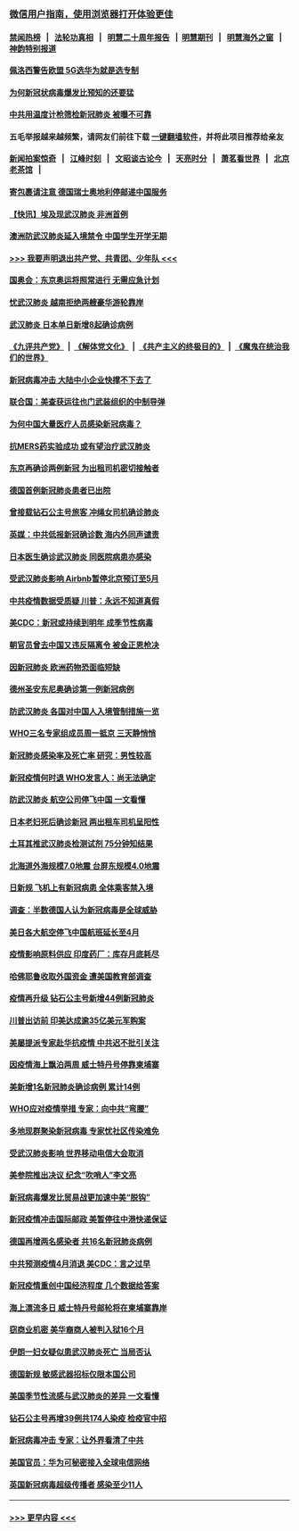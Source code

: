 ### [微信用户指南，使用浏览器打开体验更佳](https://github.com/gfw-breaker/banned-news1/blob/master/indexes/wechat-guide.md?t=0)
#### [禁闻热榜](热点新闻.md?t=0)  &nbsp;&nbsp;|&nbsp;&nbsp; [法轮功真相](https://github.com/gfw-breaker/truth/blob/master/README.md?t=0) &nbsp;&nbsp;|&nbsp;&nbsp; [明慧二十周年报告](https://github.com/gfw-breaker/mh-reports/blob/master/README.md?t=0) &nbsp;&nbsp;|&nbsp;&nbsp;[明慧期刊](https://github.com/gfw-breaker/mh-qikan) &nbsp;&nbsp;|&nbsp;&nbsp; [明慧海外之窗](https://github.com/gfw-breaker/mh-news/blob/master/README.md?t=0) &nbsp;&nbsp;|&nbsp;&nbsp; [神韵特别报道](https://github.com/gfw-breaker/mh-news/blob/master/shenyun.md?t=0)
#### [佩洛西警告欧盟 5G选华为就是选专制](../pages/nsc418/n11869898.md?t=02150644) 
#### [为何新冠状病毒爆发比预知的还要猛](../pages/nsc418/n11869828.md?t=02150644) 
#### [中共用温度计枪筛检新冠肺炎 被曝不可靠](../pages/nsc418/n11869707.md?t=02150644) 
#### 五毛举报越来越频繁，请网友们前往下载 [一键翻墙软件](https://github.com/gfw-breaker/ssr-accounts)，并将此项目推荐给亲友
#### [新闻拍案惊奇](https://github.com/gfw-breaker/banned-news1/blob/master/pages/link4.md) &nbsp;&nbsp;|&nbsp;&nbsp; [江峰时刻](https://github.com/gfw-breaker/banned-news1/blob/master/pages/link4.md) &nbsp;&nbsp;|&nbsp;&nbsp; [文昭谈古论今](https://github.com/gfw-breaker/banned-news1/blob/master/pages/link4.md) &nbsp;&nbsp;|&nbsp;&nbsp; [天亮时分](https://github.com/gfw-breaker/banned-news1/blob/master/pages/link4.md) &nbsp;&nbsp;|&nbsp;&nbsp; [萧茗看世界](https://github.com/gfw-breaker/banned-news1/blob/master/pages/link4.md) &nbsp;&nbsp;|&nbsp;&nbsp; [北京老茶馆](https://github.com/gfw-breaker/banned-news1/blob/master/pages/link4.md) &nbsp;&nbsp;|&nbsp;&nbsp; 
#### [寄包裹请注意 德国瑞士奥地利停邮递中国服务](../pages/nsc418/n11869727.md?t=02150644) 
#### [【快讯】埃及现武汉肺炎 非洲首例](../pages/nsc418/n11869766.md?t=02150644) 
#### [澳洲防武汉肺炎延入境禁令 中国学生开学无期](../pages/nsc418/n11869546.md?t=02150644) 
#### [>>> 我要声明退出共产党、共青团、少年队 <<<](https://github.com/begood0513/goodnews/blob/master/quit/letter.md) 
#### [国奥会：东京奥运将照常进行 无需应急计划](../pages/nsc418/n11869422.md?t=02150644) 
#### [忧武汉肺炎 越南拒绝两艘豪华游轮靠岸](../pages/nsc418/n11867444.md?t=02150644) 
#### [武汉肺炎 日本单日新增8起确诊病例](../pages/nsc418/n11869272.md?t=02150644) 
#### [《九评共产党》](https://github.com/begood0513/9ping.md/blob/master/README.md) &nbsp;|&nbsp; [《解体党文化》](../../../../jtdwh.md/blob/master/README.md)  &nbsp;|&nbsp; [《共产主义的终极目的》](../../../../gczydzjmd.md/blob/master/README.md) &nbsp;|&nbsp; [《魔鬼在统治我们的世界》](../../../../mgztzwmdsj.md/blob/master/README.md) 
#### [新冠病毒冲击 大陆中小企业快撑不下去了](../pages/nsc418/n11869259.md?t=02150644) 
#### [联合国：美查获运往也门武装组织的中制导弹](../pages/nsc418/n11868677.md?t=02150644) 
#### [为何中国大量医疗人员感染新冠病毒？](../pages/nsc418/n11869001.md?t=02150644) 
#### [抗MERS药实验成功 或有望治疗武汉肺炎](../pages/nsc418/n11868912.md?t=02150644) 
#### [东京再确诊两例新冠 为出租司机密切接触者](../pages/nsc418/n11868770.md?t=02150644) 
#### [德国首例新冠肺炎患者已出院](../pages/nsc418/n11868714.md?t=02150644) 
#### [曾接载钻石公主号旅客 冲绳女司机确诊肺炎](../pages/nsc418/n11868610.md?t=02150644) 
#### [英媒：中共低报新冠确诊数 海内外同声谴责](../pages/nsc418/n11867421.md?t=02150644) 
#### [日本医生确诊武汉肺炎 同医院病患亦感染](../pages/nsc418/n11867779.md?t=02150644) 
#### [受武汉肺炎影响 Airbnb暂停北京预订至5月](../pages/nsc418/n11867428.md?t=02150644) 
#### [中共疫情数据受质疑 川普：永远不知道真假](../pages/nsc418/n11867195.md?t=02150644) 
#### [美CDC：新冠或持续到明年 成季节性病毒](../pages/nsc418/n11867279.md?t=02150644) 
#### [朝官员曾去中国又违反隔离令 被金正恩枪决](../pages/nsc418/n11867087.md?t=02150644) 
#### [因新冠肺炎 欧洲药物恐面临短缺](../pages/nsc418/n11867036.md?t=02150644) 
#### [德州圣安东尼奥确诊第一例新冠病例](../pages/nsc418/n11867194.md?t=02150644) 
#### [防武汉肺炎 各国对中国人入境管制措施一览](../pages/nsc418/n11838726.md?t=02150644) 
#### [WHO三名专家组成员周一抵京 三天静悄悄](../pages/nsc418/n11866947.md?t=02150644) 
#### [新冠肺炎感染率及死亡率 研究：男性较高](../pages/nsc418/n11866956.md?t=02150644) 
#### [新冠疫情何时退 WHO发言人：尚无法确定](../pages/nsc418/n11866864.md?t=02150644) 
#### [防武汉肺炎 航空公司停飞中国 一文看懂](../pages/nsc418/n11866800.md?t=02150644) 
#### [日本老妇死后确诊新冠 两出租车司机呈阳性](../pages/nsc418/n11866755.md?t=02150644) 
#### [土耳其推武汉肺炎检测试剂 75分钟知结果](../pages/nsc418/n11866520.md?t=02150644) 
#### [北海道外海规模7.0地震 台屏东规模4.0地震](../pages/nsc418/n11866262.md?t=02150644) 
#### [日新规 飞机上有新冠病患 全体乘客禁入境](../pages/nsc418/n11866233.md?t=02150644) 
#### [调查：半数德国人认为新冠病毒是全球威胁](../pages/nsc418/n11866687.md?t=02150644) 
#### [美日各大航空停飞中国航班延长至4月](../pages/nsc418/n11865980.md?t=02150644) 
#### [疫情影响原料供应 印度药厂：库存月底耗尽](../pages/nsc418/n11865151.md?t=02150644) 
#### [哈佛耶鲁收取外国资金 遭美国教育部调查](../pages/nsc418/n11864950.md?t=02150644) 
#### [疫情再升级 钻石公主号新增44例新冠肺炎](../pages/nsc418/n11865033.md?t=02150644) 
#### [川普出访前 印美达成逾35亿美元军购案](../pages/nsc418/n11865444.md?t=02150644) 
#### [美屡提派专家赴华抗疫情 中共迟不批引关注](../pages/nsc418/n11864719.md?t=02150644) 
#### [因疫情海上飘泊两周 威士特丹号停靠柬埔寨](../pages/nsc418/n11865007.md?t=02150644) 
#### [美新增1名新冠肺炎确诊病例 累计14例](../pages/nsc418/n11864893.md?t=02150644) 
#### [WHO应对疫情举措 专家：向中共“弯腰”](../pages/nsc418/n11864727.md?t=02150644) 
#### [多地现群聚染新冠病毒 专家忧社区传染难免](../pages/nsc418/n11864715.md?t=02150644) 
#### [受武汉肺炎影响 世界移动电信大会取消](../pages/nsc418/n11864629.md?t=02150644) 
#### [美参院推出决议 纪念“吹哨人”李文亮](../pages/nsc418/n11863852.md?t=02150644) 
#### [新冠病毒爆发比贸易战更加速中美“脱钩”](../pages/nsc418/n11864470.md?t=02150644) 
#### [新冠疫情冲击国际邮政 美暂停往中港快递保证](../pages/nsc418/n11864207.md?t=02150644) 
#### [德国再增两名感染者 共16名新冠肺炎病例](../pages/nsc418/n11864293.md?t=02150644) 
#### [中共预测疫情4月消退 美CDC：言之过早](../pages/nsc418/n11864310.md?t=02150644) 
#### [新冠疫情重创中国经济程度 几个数据给答案](../pages/nsc418/n11864203.md?t=02150644) 
#### [海上漂流多日 威士特丹号邮轮将在柬埔寨靠岸](../pages/nsc418/n11864029.md?t=02150644) 
#### [窃商业机密 美华裔商人被判入狱16个月](../pages/nsc418/n11863911.md?t=02150644) 
#### [伊朗一妇女疑似患武汉肺炎死亡 当局否认](../pages/nsc418/n11863650.md?t=02150644) 
#### [德国新规 敏感武器招标仅限本国公司](../pages/nsc418/n11863509.md?t=02150644) 
#### [美国季节性流感与武汉肺炎的差异 一文看懂](../pages/nsc418/n11862428.md?t=02150644) 
#### [钻石公主号再增39例共174人染疫 检疫官中招](../pages/nsc418/n11862422.md?t=02150644) 
#### [新冠病毒冲击 专家：让外界看清了中共](../pages/nsc418/n11862280.md?t=02150644) 
#### [美国官员：华为可秘密接入全球电信网络](../pages/nsc418/n11862122.md?t=02150644) 
#### [英国新冠病毒超级传播者 感染至少11人](../pages/nsc418/n11862023.md?t=02150644) 

----
#### [ >>> 更早内容 <<< ](../indexes/nsc418-earlier.md)
